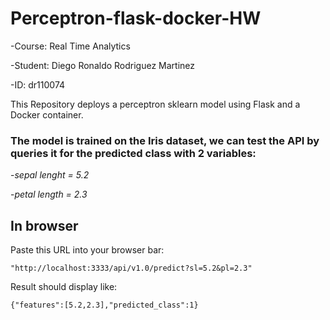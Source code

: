 # Perceptron-flask-docker-HW

-Course: Real Time Analytics

-Student: Diego Ronaldo Rodriguez Martinez

-ID: dr110074 

This Repository deploys a perceptron sklearn model using Flask and a Docker container.

### The model is trained on the Iris dataset, we can test the API by queries it for the predicted class with 2 variables:

-*sepal lenght = 5.2*

-*petal length = 2.3*

## In browser 

Paste this URL into your browser bar:

`"http://localhost:3333/api/v1.0/predict?sl=5.2&pl=2.3"`

Result should display like:
```
{"features":[5.2,2.3],"predicted_class":1}
```





